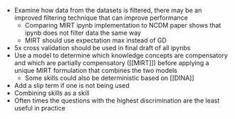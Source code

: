 - Examine how data from the datasets is filtered, there may be an improved filtering technique that can improve performance
	- Comparing MIRT ipynb implementation to NCDM paper shows that ipynb does not filter data the same way
	- MIRT should use expectation max instead of GD
- 5x cross validation should be used in final draft of all ipynbs
- Use a model to determine which knowledge concepts are compensatory and which are partially compensatory ([[MIRT]]) before applying a unique MIRT formulation that combines the two models
	- Some skills could also be deterministic based on [[DINA]]
- Add a slip term if one is not being used
- Combining skills as a skill
- Often times the questions with the highest discrimination are the least useful in practice